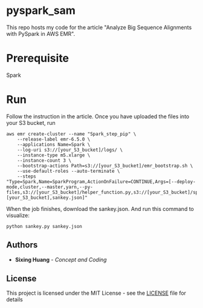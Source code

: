 # pyspark_sam

This repo hosts my code for the article "Analyze Big Sequence Alignments with PySpark in AWS EMR".


# Prerequisite

Spark  

# Run

Follow the instruction in the article. Once you have uploaded the files into your S3 bucket, run

```console
aws emr create-cluster --name "Spark_step_pip" \
    --release-label emr-6.5.0 \
    --applications Name=Spark \
    --log-uri s3://[your_S3_bucket]/logs/ \
    --instance-type m5.xlarge \
    --instance-count 3 \
    --bootstrap-actions Path=s3://[your_S3_bucket]/emr_bootstrap.sh \
    --use-default-roles --auto-terminate \
    --steps "Type=Spark,Name=SparkProgram,ActionOnFailure=CONTINUE,Args=[--deploy-mode,cluster,--master,yarn,--py-files,s3://[your_S3_bucket]/helper_function.py,s3://[your_S3_bucket]/spark_3mer.py,s3://[your_S3_bucket]/test.sam,[your_S3_bucket],sankey.json]" 
```

When the job finishes, download the sankey.json. And run this command to visualize:

```console
python sankey.py sankey.json
```

## Authors

  

*  **Sixing Huang** - *Concept and Coding*

  

## License

  

This project is licensed under the MIT License - see the [LICENSE](LICENSE) file for details
